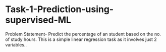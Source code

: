 # Task-1-Prediction-using-supervised-ML
Problem Statement-
Predict the percentage of an student based on the no. of study hours.
This is a simple linear regression task as it involves just 2 variables..
